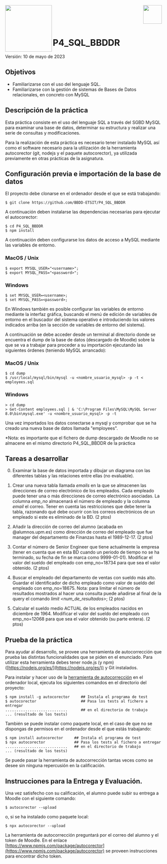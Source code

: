 
<img  align="left" width="150" style="float: left;" src="https://www.upm.es/sfs/Rectorado/Gabinete%20del%20Rector/Logos/UPM/CEI/LOGOTIPO%20leyenda%20color%20JPG%20p.png">
<img  align="right" width="60" style="float: right;" src="http://www.dit.upm.es/figures/logos/ditupm-big.gif">

<br/><br/><br/>

# P4_SQL_BBDDR
Versión: 10 de mayo de 2023

## Objetivos

 * Familiarizarse con el uso del lenguaje SQL.
 * Familiarizarse con la gestión de sistemas de Bases de Datos relacionales, en concreto con MySQL

## Descripción de la práctica

Esta práctica consiste en el uso del lenguaje SQL a través del SGBD MySQL para examinar una base de datos, determinar su estructura y realizar una serie de consultas y modificaciones. 

Para la realización de esta práctica es necesario tener instalado MySQL así como el software necesario para la utilización de la herramienta autocorector (git, nodejs y el paquete autocorector), ya utilizada previamente en otras prácticas de la asignatura. 

## Configuración previa e importación de la base de datos

El proyecto debe clonarse en el ordenador desde el que se está trabajando:

```
$ git clone https://github.com/BBDD-ETSIT/P4_SQL_BBDDR
```
A continuación deben instalarse las dependencias necesarias para ejecutar el autocorector: 

```
$ cd P4_SQL_BBDDR
$ npm install
```
A continuación deben configurarse los datos de acceso a MySQL mediante las variables de entorno.

### MacOS / Unix

```
$ export MYSQL_USER="<username>";
$ export MYSQL_PASS="<password>";
```

### Windows

```
$ set MYSQL_USER=<username>;
$ set MYSQL_PASS=<password>;
```

En Windows también es posible configurar las variables de entorno mediante la interfaz gráfica, buscando el menú de edición de variables de entorno en el buscador del sistema operativo e introduciendo los valores indicados arriba (en la sección de variables de entorno del sistema). 



A continuación se debe acceder desde un terminal al directorio donde se encuentra el dump de la base de datos (descargado de Moodle) sobre la que se va a trabajar para proceder a su importación ejecutando las siguientes órdenes (teniendo MySQL arrancado):

### MacOS / Unix

```
$ cd dump
$ /usr/local/mysql/bin/mysql -u <nombre_usuario_mysql> -p -t < employees.sql

```

### Windows

```
> cd dump
> Get-Content employees.sql | & 'C:\Program Files\MySQL\MySQL Server 8.0\bin\mysql.exe' -u <nombre_usuario_mysql> -p -t
```


Una vez importados los datos conectarse a mysql y comprobar que se ha creado una nueva base de datos llamada "employees".

*Nota: es importante que el fichero de dump descargado de Moodle no se almacene en el mismo directorio P4_SQL_BBDDR de la práctica

## Tareas a desarrollar

0. Examinar la base de datos importada y dibujar un diagrama con las diferentes tablas y las relaciones entre ellas (no evaluable). 

1. Crear una nueva tabla llamada *emails* en la que se almacenen las direcciones de correo electrónico de los empleados. Cada empleado puede tener una o más direcciones de correo electrónico asociadas. La columna *emp_no* almacenará el número de empleado y la columna *email* el correo. Tener en cuenta las restricciones que debe tener la tabla, razonando qué debe ocurrir con los correos electrónicos de un empleado si este es eliminado de la BD. (2 ptos)

2. Añadir la dirección de correo del alumno (acabada en @alumnos.upm.es) como dirección de correo del empleado que fue manager del departamento de Finanzas hasta el 1989-12-17. (2 ptos)

3. Contar el número de Senior Engineer que tiene actualmente la empresa (tener en cuenta que en esta BD cuando un periodo de tiempo no se ha terminado, su fecha de fin se marca como 9999-01-01). Modificar el valor del sueldo del empleado con emp_no=18734 para que sea el valor obtenido. (2 ptos)

4. Buscar el empleado del departamento de ventas con sueldo más alto. Guardar el identificador de dicho empleado como valor de sueldo del empleado con emp_no=18675. Nota: para limitar el número de resultados mostrados al hacer una consulta puede añadirse al final de la query el comando *limit <num_de_resultados>*; (2 ptos)

5. Calcular el sueldo medio ACTUAL de los empleados nacidos en diciembre de 1964. Modificar el valor del sueldo del empleado con emp_no=12068 para que sea el valor obtenido (su parte entera). (2 ptos)

## Prueba de la práctica 

Para ayudar al desarrollo, se provee una herramienta de autocorrección que prueba las distintas funcionalidades que se piden en el enunciado. Para utilizar esta herramienta debes tener node.js (y npm) ([https://nodejs.org/es/](https://nodejs.org/es/)) y Git instalados. 

Para instalar y hacer uso de la [herramienta de autocorrección](https://www.npmjs.com/package/autocorector) en el ordenador local, ejecuta los siguientes comandos en el directorio del proyecto:

```
$ npm install -g autocorector     ## Instala el programa de test
$ autocorector                    ## Pasa los tests al fichero a entregar
............................      ## en el directorio de trabajo
... (resultado de los tests)
```
También se puede instalar como paquete local, en el caso de que no se dispongas de permisos en el ordenador desde el que estás trabajando:
```
$ npm install autocorector     ## Instala el programa de test
$ npx autocorector             ## Pasa los tests al fichero a entregar
............................   ## en el directorio de trabajo
... (resultado de los tests)
```

Se puede pasar la herramienta de autocorrección tantas veces como se desee sin ninguna repercusión en la calificación.

## Instrucciones para la Entrega y Evaluación.

Una vez satisfecho con su calificación, el alumno puede subir su entrega a Moodle con el siguiente comando:
```
$ autocorector --upload
```
o, si se ha instalado como paquete local:
```
$ npx autocorector --upload
```

La herramienta de autocorrección preguntará por el correo del alumno y el token de Moodle. En el enlace [https://www.npmjs.com/package/autocorector](https://www.npmjs.com/package/autocorector) se proveen instrucciones para encontrar dicho token.

